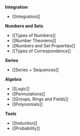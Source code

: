 **Integration**
- [[Integration]]

**Numbers and Sets**
- [[Types of Numbers]]
-  [[Number Theorems]]
- [[Numbers and Set Properties]]
- [[Types of Correspondence]]

**Series**
-  [[Series + Sequences]]

**Algebra**
- [[Logic]]
- [[Permutations]]
- [[Groups, Rings and Fields]]
- [[Polynomials]]

**Tools**
- [[Induction]]
- [[Probability]]